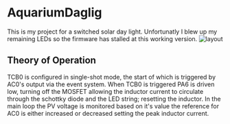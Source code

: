 # AquariumDaglig
This is my project for a switched solar day light. Unfortunatly I blew up my remaining LEDs so the firmware has stalled at this working version.
![layout](https://user-images.githubusercontent.com/25556420/138914806-60dadae5-05cb-48ce-9aa2-079440f9cf45.png)
## Theory of Operation
TCB0 is configured in single-shot mode, the start of which is triggered by AC0's output via the event system.
When TCB0 is triggered PA6 is driven low, turning off the MOSFET allowing the inductor current to circulate
through the schottky diode and the LED string; resetting the inductor. In the main loop the PV voltage is monitored
based on it's value the reference for AC0 is either increased or decreased setting the peak inductor current.


